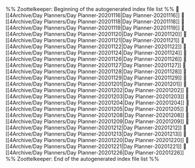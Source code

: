 %% Zoottelkeeper: Beginning of the autogenerated index file list  %%
📄 [[4Archive/Day Planners/Day Planner-20201116|Day Planner-20201116]]
📄 [[4Archive/Day Planners/Day Planner-20201118|Day Planner-20201118]]
📄 [[4Archive/Day Planners/Day Planner-20201119|Day Planner-20201119]]
📄 [[4Archive/Day Planners/Day Planner-20201120|Day Planner-20201120]]
📄 [[4Archive/Day Planners/Day Planner-20201121|Day Planner-20201121]]
📄 [[4Archive/Day Planners/Day Planner-20201122|Day Planner-20201122]]
📄 [[4Archive/Day Planners/Day Planner-20201124|Day Planner-20201124]]
📄 [[4Archive/Day Planners/Day Planner-20201126|Day Planner-20201126]]
📄 [[4Archive/Day Planners/Day Planner-20201127|Day Planner-20201127]]
📄 [[4Archive/Day Planners/Day Planner-20201128|Day Planner-20201128]]
📄 [[4Archive/Day Planners/Day Planner-20201129|Day Planner-20201129]]
📄 [[4Archive/Day Planners/Day Planner-20201201|Day Planner-20201201]]
📄 [[4Archive/Day Planners/Day Planner-20201202|Day Planner-20201202]]
📄 [[4Archive/Day Planners/Day Planner-20201203|Day Planner-20201203]]
📄 [[4Archive/Day Planners/Day Planner-20201204|Day Planner-20201204]]
📄 [[4Archive/Day Planners/Day Planner-20201205|Day Planner-20201205]]
📄 [[4Archive/Day Planners/Day Planner-20201208|Day Planner-20201208]]
📄 [[4Archive/Day Planners/Day Planner-20201209|Day Planner-20201209]]
📄 [[4Archive/Day Planners/Day Planner-20201212|Day Planner-20201212]]
📄 [[4Archive/Day Planners/Day Planner-20201213|Day Planner-20201213]]
📄 [[4Archive/Day Planners/Day Planner-20201220|Day Planner-20201220]]
📄 [[4Archive/Day Planners/Day Planner-20201221|Day Planner-20201221]]
📄 [[4Archive/Day Planners/Day Planner-20201226|Day Planner-20201226]]
%% Zoottelkeeper: End of the autogenerated index file list  %%
